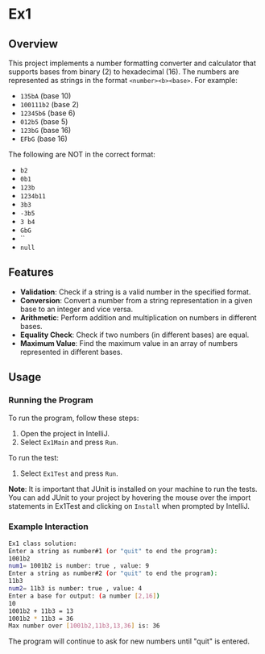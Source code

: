 # Ex1

## Overview

This project implements a number formatting converter and calculator that supports bases from binary (2) to hexadecimal (16). The numbers are represented as strings in the format `<number><b><base>`. For example:
- `135bA` (base 10)
- `100111b2` (base 2)
- `12345b6` (base 6)
- `012b5` (base 5)
- `123bG` (base 16)
- `EFbG` (base 16)

The following are NOT in the correct format:
- `b2`
- `0b1`
- `123b`
- `1234b11`
- `3b3`
- `-3b5`
- `3 b4`
- `GbG`
- ``
- `null`

## Features

- **Validation**: Check if a string is a valid number in the specified format.
- **Conversion**: Convert a number from a string representation in a given base to an integer and vice versa.
- **Arithmetic**: Perform addition and multiplication on numbers in different bases.
- **Equality Check**: Check if two numbers (in different bases) are equal.
- **Maximum Value**: Find the maximum value in an array of numbers represented in different bases.

## Usage

### Running the Program

To run the program, follow these steps:

1. Open the project in IntelliJ.
2. Select `Ex1Main` and press `Run`.

To run the test:

1. Select `Ex1Test` and press `Run`.

**Note**: It is important that JUnit is installed on your machine to run the tests. You can add JUnit to your project by hovering the mouse over the import statements in Ex1Test and clicking on `Install` when prompted by IntelliJ.


### Example Interaction

```sh
Ex1 class solution:
Enter a string as number#1 (or "quit" to end the program): 
1001b2
num1= 1001b2 is number: true , value: 9
Enter a string as number#2 (or "quit" to end the program): 
11b3
num2= 11b3 is number: true , value: 4
Enter a base for output: (a number [2,16])
10
1001b2 + 11b3 = 13
1001b2 * 11b3 = 36
Max number over [1001b2,11b3,13,36] is: 36
```
The program will continue to ask for new numbers until "quit" is entered.
